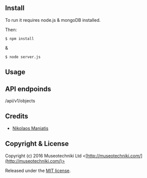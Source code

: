 
## Install
To run it requires node.js & mongoDB installed.

Then:

```
$ npm install
```
&
```
$ node server.js
```
## Usage

## API endpoinds

 /api/v1/objects

## Credits

- [Nikolaos Maniatis](https://github.com/nikmaniatis)

## Copyright & License

Copyright (c) 2016 Museotechniki Ltd <[http://museotechniki.com/](http://museotechniki.com/)>

Released under the [MIT license](LICENSE.md).
